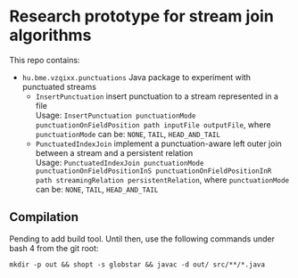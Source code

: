 # Research prototype for stream join algorithms

This repo contains:
 - `hu.bme.vzqixx.punctuations` Java package to experiment with punctuated streams
    - `InsertPunctuation` insert punctuation to a stream represented in a file  
      Usage: `InsertPunctuation punctuationMode punctuationOnFieldPosition path inputFile outputFile`, where `punctuationMode` can be: `NONE`, `TAIL`, `HEAD_AND_TAIL`
    - `PunctuatedIndexJoin` implement a punctuation-aware left outer join between a stream and a persistent relation  
      Usage: `PunctuatedIndexJoin punctuationMode punctuationOnFieldPositionInS punctuationOnFieldPositionInR path streamingRelation persistentRelation`, where `punctuationMode` can be: `NONE`, `TAIL`, `HEAD_AND_TAIL`

## Compilation

Pending to add build tool. Until then, use the following commands under bash 4 from the git root:

```shell
mkdir -p out && shopt -s globstar && javac -d out/ src/**/*.java

```
